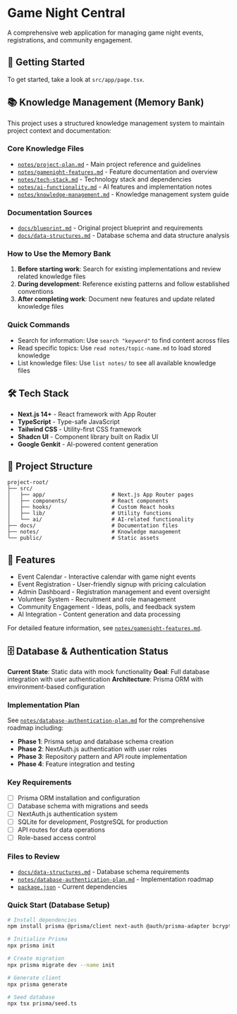 # Game Night Central

A comprehensive web application for managing game night events, registrations, and community engagement.

## 🚀 Getting Started

To get started, take a look at `src/app/page.tsx`.

## 📚 Knowledge Management (Memory Bank)

This project uses a structured knowledge management system to maintain project context and documentation:

### Core Knowledge Files
- [`notes/project-plan.md`](notes/project-plan.md) - Main project reference and guidelines
- [`notes/gamenight-features.md`](notes/gamenight-features.md) - Feature documentation and overview
- [`notes/tech-stack.md`](notes/tech-stack.md) - Technology stack and dependencies
- [`notes/ai-functionality.md`](notes/ai-functionality.md) - AI features and implementation notes
- [`notes/knowledge-management.md`](notes/knowledge-management.md) - Knowledge management system guide

### Documentation Sources
- [`docs/blueprint.md`](docs/blueprint.md) - Original project blueprint and requirements
- [`docs/data-structures.md`](docs/data-structures.md) - Database schema and data structure analysis

### How to Use the Memory Bank

1. **Before starting work**: Search for existing implementations and review related knowledge files
2. **During development**: Reference existing patterns and follow established conventions
3. **After completing work**: Document new features and update related knowledge files

### Quick Commands
- Search for information: Use `search "keyword"` to find content across files
- Read specific topics: Use `read notes/topic-name.md` to load stored knowledge
- List knowledge files: Use `list notes/` to see all available knowledge files

## 🛠️ Tech Stack

- **Next.js 14+** - React framework with App Router
- **TypeScript** - Type-safe JavaScript
- **Tailwind CSS** - Utility-first CSS framework
- **Shadcn UI** - Component library built on Radix UI
- **Google Genkit** - AI-powered content generation

## 📁 Project Structure

```
project-root/
├── src/
│   ├── app/                     # Next.js App Router pages
│   ├── components/              # React components
│   ├── hooks/                   # Custom React hooks
│   ├── lib/                     # Utility functions
│   └── ai/                      # AI-related functionality
├── docs/                        # Documentation files
├── notes/                       # Knowledge management
└── public/                      # Static assets
```

## 🎯 Features

- Event Calendar - Interactive calendar with game night events
- Event Registration - User-friendly signup with pricing calculation
- Admin Dashboard - Registration management and event oversight
- Volunteer System - Recruitment and role management
- Community Engagement - Ideas, polls, and feedback system
- AI Integration - Content generation and data processing

For detailed feature information, see [`notes/gamenight-features.md`](notes/gamenight-features.md).

## 🗄️ Database & Authentication Status

**Current State**: Static data with mock functionality
**Goal**: Full database integration with user authentication
**Architecture**: Prisma ORM with environment-based configuration

### Implementation Plan
See [`notes/database-authentication-plan.md`](notes/database-authentication-plan.md) for the comprehensive roadmap including:

- **Phase 1**: Prisma setup and database schema creation
- **Phase 2**: NextAuth.js authentication with user roles
- **Phase 3**: Repository pattern and API route implementation
- **Phase 4**: Feature integration and testing

### Key Requirements
- [ ] Prisma ORM installation and configuration
- [ ] Database schema with migrations and seeds
- [ ] NextAuth.js authentication system
- [ ] SQLite for development, PostgreSQL for production
- [ ] API routes for data operations
- [ ] Role-based access control

### Files to Review
- [`docs/data-structures.md`](docs/data-structures.md) - Database schema requirements
- [`notes/database-authentication-plan.md`](notes/database-authentication-plan.md) - Implementation roadmap
- [`package.json`](package.json) - Current dependencies

### Quick Start (Database Setup)
```bash
# Install dependencies
npm install prisma @prisma/client next-auth @auth/prisma-adapter bcryptjs @types/bcryptjs

# Initialize Prisma
npx prisma init

# Create migration
npx prisma migrate dev --name init

# Generate client
npx prisma generate

# Seed database
npx tsx prisma/seed.ts
```
